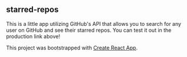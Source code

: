 ## starred-repos

This is a little app utilizing GitHub's API that allows you to search for any user on GitHub and see their starred repos. You can test it out in the production link above!

This project was bootstrapped with [Create React App](https://github.com/facebookincubator/create-react-app).
